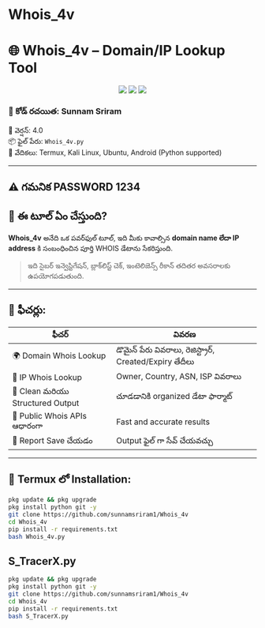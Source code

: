 # Whois_4v

# 🌐 Whois_4v – Domain/IP Lookup Tool

<p align="center">
  <img src="https://img.shields.io/badge/Tool-Type-Whois%20Lookup-blue?style=for-the-badge">
  <img src="https://img.shields.io/badge/Version-v4.0-red?style=for-the-badge">
  <img src="https://img.shields.io/badge/Language-Python3-yellow?style=for-the-badge">
</p>

### 🔐 కోడ్ రచయిత: Sunnam Sriram  
📅 వెర్షన్: 4.0  
📦 ఫైల్ పేరు: `Whois_4v.py`  
📱 వేదికలు: Termux, Kali Linux, Ubuntu, Android (Python supported)

---
## ⚠️ గమనిక PASSWORD 1234
## 🧠 ఈ టూల్ ఏం చేస్తుంది?

**Whois_4v** అనేది ఒక పవర్‌ఫుల్ టూల్, ఇది మీకు కావాల్సిన **domain name లేదా IP address** కి సంబంధించిన పూర్తి WHOIS డేటాను సేకరిస్తుంది.

> ఇది సైబర్ ఇన్వెస్టిగేషన్, బ్లాక్‌లిస్ట్ చెక్, ఇంటెలిజెన్స్ రీకాన్ తదితర అవసరాలకు ఉపయోగపడుతుంది.

---

## 🎯 ఫీచర్లు:

| ఫీచర్ | వివరణ |
|-------|--------|
| 🌍 Domain Whois Lookup | డొమైన్ పేరు వివరాలు, రెజిస్ట్రార్, Created/Expiry తేదీలు |
| 📡 IP Whois Lookup | Owner, Country, ASN, ISP వివరాలు |
| 📄 Clean మరియు Structured Output | చూడడానికి organized డేటా ఫార్మాట్ |
| 🧪 Public Whois APIs ఆధారంగా | Fast and accurate results |
| 💾 Report Save చేయడం | Output ఫైల్ గా సేవ్ చేయవచ్చు |

---

## 🔧 Termux లో Installation:

```bash
pkg update && pkg upgrade
pkg install python git -y
git clone https://github.com/sunnamsriram1/Whois_4v
cd Whois_4v
pip install -r requirements.txt
bash Whois_4v.py
```
## S_TracerX.py
```bash
pkg update && pkg upgrade
pkg install python git -y
git clone https://github.com/sunnamsriram1/Whois_4v
cd Whois_4v
pip install -r requirements.txt
bash S_TracerX.py
```
